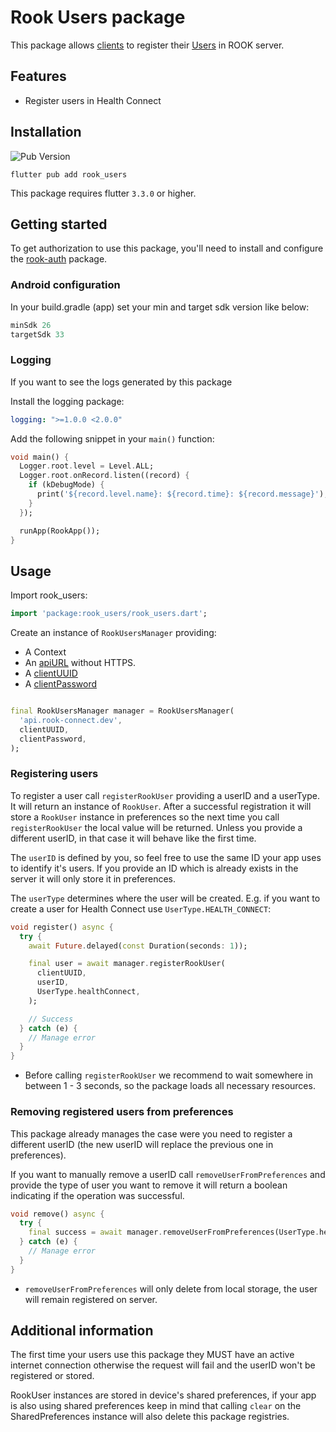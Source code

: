 # Rook Users package

This package allows [clients](https://docs.tryrook.io/docs/Definitions/#client) to register
their [Users](https://docs.tryrook.io/docs/Definitions/#User) in ROOK server.

## Features

* Register users in Health Connect

## Installation

![Pub Version](https://img.shields.io/pub/v/rook_users?color=%23F44336)

```text
flutter pub add rook_users
```

This package requires flutter `3.3.0` or higher.

## Getting started

To get authorization to use this package, you'll need to install and configure
the [rook-auth](https://pub.dev/packages/rook_auth) package.

### Android configuration

In your build.gradle (app) set your min and target sdk version like below:

```groovy
minSdk 26
targetSdk 33
```

### Logging

If you want to see the logs generated by this package

Install the logging package:

```yaml
logging: ">=1.0.0 <2.0.0"
```

Add the following snippet in your `main()` function:

```dart
void main() {
  Logger.root.level = Level.ALL;
  Logger.root.onRecord.listen((record) {
    if (kDebugMode) {
      print('${record.level.name}: ${record.time}: ${record.message}');
    }
  });

  runApp(RookApp());
}
```

## Usage

Import rook_users:

```dart
import 'package:rook_users/rook_users.dart';
```

Create an instance of `RookUsersManager` providing:

* A Context
* An [apiURL](https://docs.tryrook.io/docs/Definitions#api_url) without HTTPS.
* A [clientUUID](https://docs.tryrook.io/docs/Definitions#client_uuid)
* A [clientPassword](https://docsbeta.tryrook.io/docs/Definitions#client_password)

```dart

final RookUsersManager manager = RookUsersManager(
  'api.rook-connect.dev',
  clientUUID,
  clientPassword,
);
```

### Registering users

To register a user call `registerRookUser` providing a userID and a userType. It
will return an instance of `RookUser`. After a successful registration it will store a `RookUser`
instance in preferences so the next time you call `registerRookUser` the local value will be
returned. Unless you provide a different userID, in that case it will behave like the first time.

The `userID` is defined by you, so feel free to use the same ID your app uses to identify it's
users. If you provide an ID which is already exists in the server it will only store it in
preferences.

The `userType` determines where the user will be created. E.g. if you want to create a user for
Health Connect use `UserType.HEALTH_CONNECT`:

```dart
void register() async {
  try {
    await Future.delayed(const Duration(seconds: 1));

    final user = await manager.registerRookUser(
      clientUUID,
      userID,
      UserType.healthConnect,
    );

    // Success
  } catch (e) {
    // Manage error
  }
}
```

* Before calling `registerRookUser` we recommend to wait somewhere in between 1 - 3 seconds, so the
  package loads all necessary resources.

### Removing registered users from preferences

This package already manages the case were you need to register a different userID (the new userID
will replace the previous one in preferences).

If you want to manually remove a userID call `removeUserFromPreferences` and provide the type of
user you want to remove it will return a boolean indicating if the operation was successful.

```dart
void remove() async {
  try {
    final success = await manager.removeUserFromPreferences(UserType.healthConnect);
  } catch (e) {
    // Manage error
  }
}
```

* `removeUserFromPreferences` will only delete from local storage, the user will remain registered
  on server.

## Additional information

The first time your users use this package they MUST have an active internet connection otherwise
the request will fail and the userID won't be registered or stored.

RookUser instances are stored in device's shared preferences, if your app is also using shared
preferences keep in mind that calling `clear` on the SharedPreferences instance will also delete
this package registries.